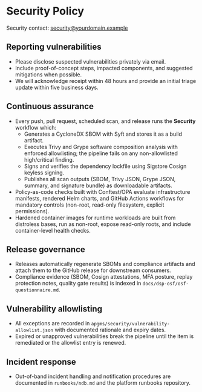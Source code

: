 # Security Policy

Security contact: [security@yourdomain.example](mailto:security@yourdomain.example)

## Reporting vulnerabilities
- Please disclose suspected vulnerabilities privately via email.
- Include proof-of-concept steps, impacted components, and suggested mitigations when possible.
- We will acknowledge receipt within 48 hours and provide an initial triage update within five business days.

## Continuous assurance
- Every push, pull request, scheduled scan, and release runs the **Security** workflow which:
  - Generates a CycloneDX SBOM with Syft and stores it as a build artifact.
  - Executes Trivy and Grype software composition analysis with enforced allowlisting; the pipeline fails on any non-allowlisted high/critical finding.
  - Signs and verifies the dependency lockfile using Sigstore Cosign keyless signing.
  - Publishes all scan outputs (SBOM, Trivy JSON, Grype JSON, summary, and signature bundle) as downloadable artifacts.
- Policy-as-code checks built with Conftest/OPA evaluate infrastructure manifests, rendered Helm charts, and GitHub Actions workflows for mandatory controls (non-root, read-only filesystem, explicit permissions).
- Hardened container images for runtime workloads are built from distroless bases, run as non-root, expose read-only roots, and include container-level health checks.

## Release governance
- Releases automatically regenerate SBOMs and compliance artifacts and attach them to the GitHub release for downstream consumers.
- Compliance evidence (SBOM, Cosign attestations, MFA posture, replay protection notes, quality gate results) is indexed in `docs/dsp-osf/osf-questionnaire.md`.

## Vulnerability allowlisting
- All exceptions are recorded in `apgms/security/vulnerability-allowlist.json` with documented rationale and expiry dates.
- Expired or unapproved vulnerabilities break the pipeline until the item is remediated or the allowlist entry is renewed.

## Incident response
- Out-of-band incident handling and notification procedures are documented in `runbooks/ndb.md` and the platform runbooks repository.

